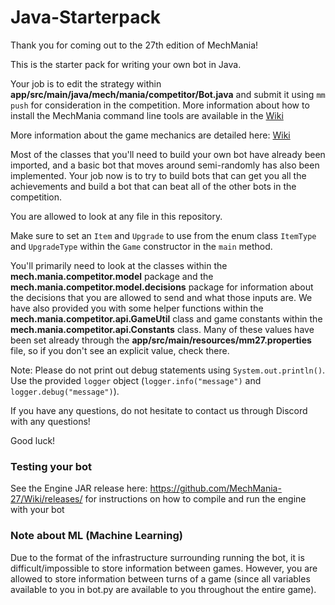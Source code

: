 # Java-Starterpack

Thank you for coming out to the 27th edition of MechMania!

This is the starter pack for writing your own bot in Java.

Your job is to edit the strategy within **app/src/main/java/mech/mania/competitor/Bot.java** and submit it using `mm push` for consideration in the competition. More information about how to install the MechMania command line tools are available in the [Wiki](https://github.com/MechMania-27/Wiki)

More information about the game mechanics are detailed here: [Wiki](https://github.com/MechMania-27/Wiki)

Most of the classes that you'll need to build your own bot have already been imported, and a basic bot that moves around semi-randomly has also been implemented. Your job now is to try to build bots that can get you all the achievements and build a bot that can beat all of the other bots in the competition.

You are allowed to look at any file in this repository.

Make sure to set an `Item` and `Upgrade` to use from the enum class `ItemType` and `UpgradeType` within the `Game` constructor in the `main` method.

You'll primarily need to look at the classes within the **mech.mania.competitor.model** package and the **mech.mania.competitor.model.decisions** package for information about the decisions that you are allowed to send and what those inputs are. We have also provided you with some helper functions within the **mech.mania.competitor.api.GameUtil** class and game constants within the **mech.mania.competitor.api.Constants** class. Many of these values have been set already through the **app/src/main/resources/mm27.properties** file, so if you don't see an explicit value, check there.

Note: Please do not print out debug statements using `System.out.println()`. Use the provided `logger` object (`logger.info("message")` and `logger.debug("message")`).

If you have any questions, do not hesitate to contact us through Discord with any questions!

Good luck!

### Testing your bot
See the Engine JAR release here: https://github.com/MechMania-27/Wiki/releases/ for instructions on how to compile and run the engine with your bot

### Note about ML (Machine Learning)
Due to the format of the infrastructure surrounding running the bot, it is difficult/impossible to store information between games. However, you are allowed to store information between turns of a game (since all variables available to you in bot.py are available to you throughout the entire game).
